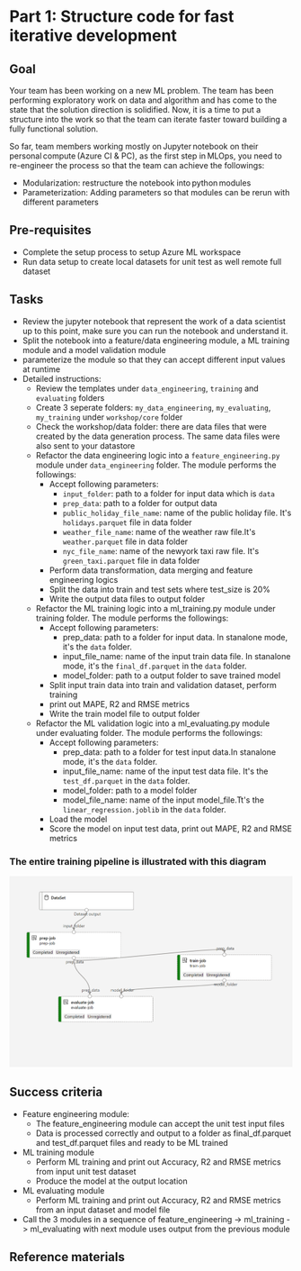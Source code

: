 
# Part 1: Structure code for fast iterative development

## Goal 
Your team has been working on a new ML problem. The team has been performing exploratory work on data and algorithm and has come to the state that the solution direction is solidified. Now, it is a time to put a structure into the work so that the team can iterate faster toward building a fully functional solution.   

So far, team members working mostly on Jupyter notebook on their personal compute (Azure CI & PC), as the first step in MLOps, you need to re-engineer the process so that the team can achieve the followings:  

- Modularization: restructure the notebook into python modules
- Parameterization: Adding parameters so that modules can be rerun with different parameters 

## Pre-requisites
- Complete the setup process to setup Azure ML workspace
- Run data setup to create local datasets for unit test as well remote full dataset

## Tasks
- Review the jupyter notebook that represent the work of a data scientist up to this point, make sure you can run the notebook and understand it. 
- Split the notebook into a feature/data engineering module, a ML training module and a model validation module 
- parameterize the module so that they can accept different input values at runtime
- Detailed instructions:
    - Review the templates under ```data_engineering```, ```training``` and   ```evaluating``` folders
    - Create 3 seperate folders: ```my_data_engineering```, ```my_evaluating```, ```my_training``` under ```workshop/core``` folder
    - Check the workshop/data folder: there are data files that were created by the data generation process. The same data files were also sent to your datastore 
    - Refactor the data engineering logic into a ```feature_engineering.py``` module under ```data_engineering``` folder. The module performs the followings:
        - Accept following parameters:
            - ```input_folder```: path to a folder for input data which is ```data```
            - ```prep_data```: path to a folder for output data
            - ```public_holiday_file_name```: name of the public holiday file. It's ```holidays.parquet``` file in data folder
            - ```weather_file_name```: name of the weather raw file.It's ```weather.parquet``` file in data folder
            - ```nyc_file_name```: name of the newyork taxi raw file. It's ```green_taxi.parquet``` file in data folder
        - Perform data transformation, data merging and feature engineering logics 
        - Split the data into train and test sets where test_size is 20%
        - Write the output data files to output folder
    - Refactor the ML training logic into a ml_training.py module under training folder. The module performs the followings:
        - Accept following parameters:
            - prep_data: path to a folder for input data. In stanalone mode, it's the ```data``` folder.
            - input_file_name: name of the input train data file. In stanalone mode, it's the ```final_df.parquet``` in the ```data``` folder.
            - model_folder: path to a output folder to save trained model
        - Split input train data into train and validation dataset, perform training  
        - print out MAPE, R2 and RMSE metrics
        - Write the train model file to output folder
    - Refactor the ML validation logic into a ml_evaluating.py module under evaluating folder. The module performs the followings:
        - Accept following parameters:
            - prep_data: path to a folder for test input data.In stanalone mode, it's the ```data``` folder.
            - input_file_name: name of the input test data file. It's the ```test_df.parquet``` in the ```data``` folder.
            - model_folder: path to a model folder 
            - model_file_name: name of the input model_file.Tt's the ```linear_regression.joblib``` in the ```data``` folder.
        - Load the model 
        - Score the model on input test data, print out MAPE, R2 and RMSE metrics


### The entire training pipeline is illustrated with this diagram

![training_pipeline](images/training_pipeline.png)



## Success criteria
- Feature engineering module:
    - The feature_engineering module can accept the unit test input files 
    - Data is processed correctly and output to a folder as final_df.parquet and test_df.parquet files and ready to be ML trained
- ML training module
    - Perform ML training and print out Accuracy, R2 and RMSE metrics from input unit test dataset
    - Produce the model at the output location
- ML evaluating module
    -  Perform ML training and print out Accuracy, R2 and RMSE metrics from an input dataset and model file
- Call the 3 modules in a sequence of feature_engineering -> ml_training -> ml_evaluating with next module uses output from the previous module


## Reference materials

